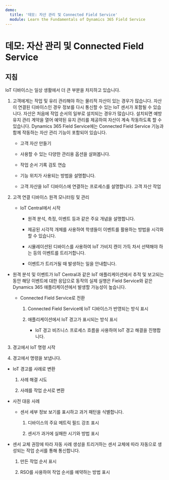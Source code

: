 ```yaml
---
demo:
  title: '데모: 자산 관리 및 Connected Field Service'
  module: Learn the Fundamentals of Dynamics 365 Field Service
---
```


# 데모: 자산 관리 및 Connected Field Service

## 지침

IoT 디바이스는 일상 생활에서 더 큰 부분을 차지하고 있습니다. 

1. 고객에게는 작업 및 유리 관리해야 하는 물리적 자산이 있는 경우가 많습니다.  자산이 연결된 디바이스인 경우 정보를 다시 통신할 수 있는 IoT 센서가 포함될 수 있습니다.  자산은 처음에 작업 순서의 일부로 설치되는 경우가 많습니다.  설치되면 예방 유지 관리 계약을 열어 예약된 유지 관리를 제공하여 자산이 계속 작동하도록 할 수 있습니다.  Dynamics 365 Field Service에는 Connected Field Service 기능과 함께 작동하는 자산 관리 기능이 포함되어 있습니다.    

    - 고객 자산 만들기

    - 사용할 수 있는 다양한 관리용 옵션을 살펴봅니다. 

    - 작업 순서 기록 검토 연습

    - 기능 위치가 사용되는 방법을 설명합니다. 

    - 고객 자산을 IoT 디바이스에 연결하는 프로세스를 설명합니다. 고객 자산 작업

 

2. 고객 연결 디바이스 원격 모니터링 및 관리

    - IoT Central에서 시작

        - 원격 분석, 측정, 이벤트 등과 같은 주요 개념을 설명합니다. 

        - 제공된 시각적 개체를 사용하여 학생들이 이벤트를 활용하는 방법을 시각화할 수 있습니다. 

        - 시뮬레이션된 디바이스를 사용하여 IoT 가비지 캔이 가득 차서 선택해야 하는 등의 이벤트를 트리거합니다. 

        - 이벤트가 트리거될 때 발생하는 일을 안내합니다. 

- 원격 분석 및 이벤트가 IoT Central과 같은 IoT 애플리케이션에서 추적 및 보고되는 동안 해당 이벤트에 대한 응답으로 동작의 실제 실행은 Field Service와 같은 Dynamics 365 애플리케이션에서 발생할 가능성이 높습니다. 

    - Connected Field Service로 전환

        1. Connected Field Service에 IoT 디바이스가 반영되는 방식 표시

        2. 애플리케이션에서 IoT 경고가 표시되는 방식 표시

            - IoT 경고 비즈니스 프로세스 흐름을 사용하여 IoT 경고 해결을 진행합니다.

3. 경고에서 IoT 명령 시작

4. 경고에서 명령을 보냅니다. 

- IoT 경고를 사례로 변환

    1. 사례 해결 시도

    2. 사례를 작업 순서로 변환

- 사전 대응 사례

    - 센서 세부 정보 보기를 표시하고 과거 패턴을 식별합니다. 

        1. 디바이스의 주요 메트릭 필드 강조 표시

        2. 센서가 과거에 실패한 시기와 방법 표시 

- 센서 교체 권장에 따라 자동 사례 생성을 트리거하는 센서 교체에 따라 자동으로 생성되는 작업 순서를 통해 통신합니다. 

    1. 만든 작업 순서 표시 

    2. RSO를 사용하여 작업 순서를 예약하는 방법 표시
